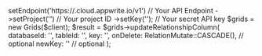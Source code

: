 <?php

use Appwrite\Client;
use Appwrite\Services\Grids;

$client = (new Client())
    ->setEndpoint('https://<REGION>.cloud.appwrite.io/v1') // Your API Endpoint
    ->setProject('<YOUR_PROJECT_ID>') // Your project ID
    ->setKey('<YOUR_API_KEY>'); // Your secret API key

$grids = new Grids($client);

$result = $grids->updateRelationshipColumn(
    databaseId: '<DATABASE_ID>',
    tableId: '<TABLE_ID>',
    key: '',
    onDelete: RelationMutate::CASCADE(), // optional
    newKey: '' // optional
);